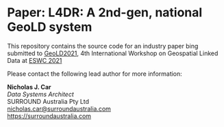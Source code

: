 # Paper: L4DR: A 2nd-gen, national GeoLD system
This repository contains the source code for an industry paper bing submitted to [GeoLD2021](https://dice-group.github.io/GeoLD2021/), 4th International Workshop on Geospatial Linked Data at [ESWC 2021](https://2021.eswc-conferences.org/)

Please contact the following lead author for more information:

**Nicholas J. Car**  
*Data Systems Architect*  
SURROUND Australia Pty Ltd  
<nicholas.car@surroundaustralia.com>  
<https://surroundaustralia.com>